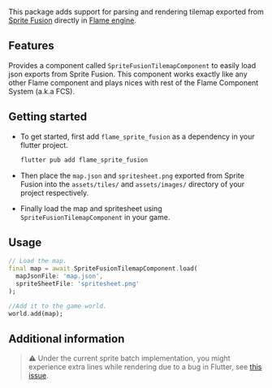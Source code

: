 This package adds support for parsing and rendering tilemap exported from [Sprite Fusion](https://www.spritefusion.com/)
directly in [Flame engine](https://flame-engine.org/).


## Features

Provides a component called `SpriteFusionTilemapComponent` to easily load json exports from Sprite Fusion.
This component works exactly like any other Flame component and plays nices with rest of the Flame
Component System (a.k.a FCS).


## Getting started

- To get started, first add `flame_sprite_fusion` as a dependency in your flutter project.

  ```bash
  flutter pub add flame_sprite_fusion
  ```

- Then place the `map.json` and `spritesheet.png` exported from Sprite Fusion into the `assets/tiles/`
and `assets/images/` directory of your project respectively.

- Finally load the map and spritesheet using `SpriteFusionTilemapComponent` in your game.


## Usage


```dart
// Load the map.
final map = await SpriteFusionTilemapComponent.load(
  mapJsonFile: 'map.json',
  spriteSheetFile: 'spritesheet.png'
);

//Add it to the game world.
world.add(map);
```


## Additional information


> :warning: Under the current sprite batch implementation, you might experience extra lines while
rendering due to a bug in Flutter, see [this issue](https://github.com/flame-engine/flame/issues/1152).

